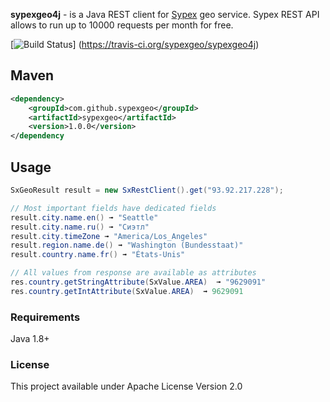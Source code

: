 __sypexgeo4j__  - is a Java REST client for [Sypex](https://sypexgeo.net/) geo service.
Sypex REST API allows to run up to 10000 requests per month for free.

[![Build Status](https://travis-ci.org/sypexgeo/sypexgeo4j.svg?branch=master)]	(https://travis-ci.org/sypexgeo/sypexgeo4j)

## Maven

```xml
<dependency>
    <groupId>com.github.sypexgeo</groupId>
    <artifactId>sypexgeo</artifactId>
    <version>1.0.0</version>
</dependency
```

## Usage

```java
SxGeoResult result = new SxRestClient().get("93.92.217.228");

// Most important fields have dedicated fields
result.city.name.en() ➟ "Seattle"
result.city.name.ru() ➟ "Сиэтл"
result.city.timeZone ➟ "America/Los_Angeles"
result.region.name.de() ➟ "Washington (Bundesstaat)"
result.country.name.fr() ➟ "États-Unis"

// All values from response are available as attributes
res.country.getStringAttribute(SxValue.AREA)  ➟ "9629091"
res.country.getIntAttribute(SxValue.AREA)  ➟ 9629091
```

### Requirements

Java 1.8+


### License

This project available under Apache License Version 2.0